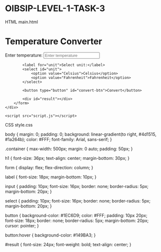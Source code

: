 # OIBSIP-LEVEL-1-TASK-3

HTML main.html
<!DOCTYPE html>
<html>

<head>
    <title>Temperature Converter</title>
    <link rel="stylesheet" type="text/css" href="style.css">
</head>

<body>
    <div class="container">
        <h1>Temperature Converter</h1>
        <form>
            <label for="temperature">Enter temperature:</label>
            <input type="text" id="temperature" placeholder="Enter temperature" required>

            <label for="unit">Select unit:</label>
            <select id="unit">
				<option value="Celsius">Celsius</option>
				<option value="Fahrenheit">Fahrenheit</option>
			</select>

            <button type="button" id="convert-btn">Convert</button>

            <div id="result"></div>
        </form>
    </div>

    <script src="script.js"></script>
</body>

</html>

CSS style.css

body {
    margin: 0;
    padding: 0;
    background: linear-gradient(to right, #4d1515, #1a264b);
    color: #FFF;
    font-family: Arial, sans-serif;
}

.container {
    max-width: 500px;
    margin: 0 auto;
    padding: 50px;
}

h1 {
    font-size: 36px;
    text-align: center;
    margin-bottom: 30px;
}

form {
    display: flex;
    flex-direction: column;
}

label {
    font-size: 18px;
    margin-bottom: 10px;
}

input {
    padding: 10px;
    font-size: 16px;
    border: none;
    border-radius: 5px;
    margin-bottom: 20px;
}

select {
    padding: 10px;
    font-size: 16px;
    border: none;
    border-radius: 5px;
    margin-bottom: 20px;
}

button {
    background-color: #1EC6D9;
    color: #FFF;
    padding: 10px 20px;
    font-size: 18px;
    border: none;
    border-radius: 5px;
    margin-bottom: 20px;
    cursor: pointer;
}

button:hover {
    background-color: #149BA3;
}

#result {
    font-size: 24px;
    font-weight: bold;
    text-align: center;
}
